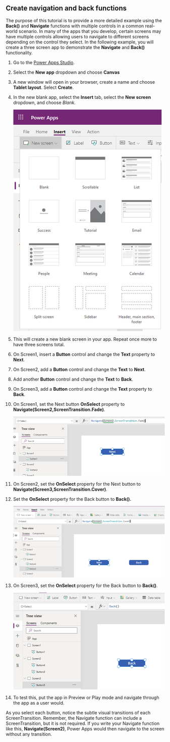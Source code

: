 ## Create navigation and back functions

 The purpose of this tutorial is to provide a more detailed example using the **Back()** and **Navigate** functions with multiple controls in a common real-world scenario. In many of the apps that you
develop, certain screens may have multiple controls allowing users to
navigate to different screens depending on the control they select. In
the following example, you will create a three screen app to
demonstrate the **Navigate** and **Back()** functionality.

1. Go to the [Power Apps Studio](https://make.powerapps.com/?azure-portal=true).

1. Select the **New app** dropdown and choose **Canvas**
1. A new window will open in your browser, create a name and choose **Tablet layout**. Select **Create**.
1. In the new blank app, select the **Insert** tab, select the **New screen** dropdown, and choose *Blank*.

	[![Screenshot of the Insert tab New screen with Blank selected.](../media/new-screen-ss.png)](../media/new-screen-ss.png#lightbox)

1.  This will create a new blank screen in your app. Repeat once more to have three screens total.

1. On Screen1, insert a **Button** control and change the **Text**
    property to **Next**.
1.  On Screen2, add a **Button** control and change the **Text** to **Next**.

1. Add another **Button** control and change the **Text** to **Back**.
1.  On Screen3, add a **Button** control and change the **Text**
    property to **Back**.
1.  On Screen1, set the Next button **OnSelect** property to **Navigate(Screen2,ScreenTransition.Fade)**.

	[![Screenshot of the Next button set OnSelect property to Navigate(Screen2,ScreenTransition.Fade).](../media/next-button-ss.png)](../media/next-button-ss.png#lightbox)

1.  On Screen2, set the **OnSelect** property for the Next button to **Navigate(Screen3,ScreenTransition.Cover)**.
1.  Set the **OnSelect** property for the Back button to **Back().**

	[![Screenshot of the OnSelect property for the back button set to Back() on Screen2.](../media/next-screen-2-ss.png)](../media/next-screen-2-ss.png#lightbox)

1.  On Screen3, set the **OnSelect** property for the Back button to **Back()**.

	[![Screenshot of the OnSelect property for the back button set to Back() on Screen3.](../media/back-ss.png)](../media/back-ss.png#lightbox)

1.  To test this, put the app in Preview or Play mode and navigate
    through the app as a user would.

As you select each button, notice the subtle visual transitions of each
ScreenTransition. Remember, the Navigate function can include a
ScreenTransition, but it is not required. If you write your Navigate function like
this, **Navigate(Screen2)**, Power Apps would then navigate to the screen without any transition.
